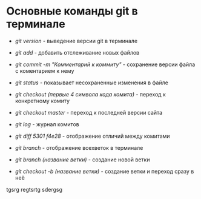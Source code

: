 # Основные команды git в терминале

* *git version* - выведение версии git в терминале

* *git add* - добавить отслеживание новых файлов

* *git commit -m "Комментарий к коммиту"* - сохранение версии файла с коментарием к нему
* *git status* - показывает несохраненные изменения в файле

* *git checkout (первые 4 символа кода комита)* - переход к 
конкретному комиту

* *git checkout master* - переход к последней версии сайта

* *git log* - журнал комитов

* *git diff 5301 f4e28* - отображение отличий между комитами

* *git branch* - отображение всехветок в терминале

* *git branch (название ветки)* - создание новой ветки

* *git checkout -b (название ветки)* - создание ветки и переход сразу в неё

tgsrg
regtsrtg
sdergsg